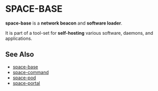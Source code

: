 # SPACE-BASE

**space-base** is a **network beacon** and **software loader**.

It is part of a tool-set for **self-hosting** various software, daemons, and applications.

## See Also

* [space-base](https://github.com/reiver/space-base)
* [space-command](https://github.com/reiver/space-command)
* [space-pod](https://github.com/reiver/space-pod)
* [space-portal](https://github.com/reiver/space-portal)
